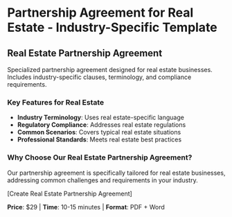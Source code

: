 # Partnership Agreement for Real Estate - Industry-Specific Template

## Real Estate Partnership Agreement

Specialized partnership agreement designed for real estate businesses. Includes industry-specific clauses, terminology, and compliance requirements.

### Key Features for Real Estate

- **Industry Terminology**: Uses real estate-specific language
- **Regulatory Compliance**: Addresses real estate regulations
- **Common Scenarios**: Covers typical real estate situations
- **Professional Standards**: Meets real estate best practices

### Why Choose Our Real Estate Partnership Agreement?

Our partnership agreement is specifically tailored for real estate businesses, addressing common challenges and requirements in your industry.

[Create Real Estate Partnership Agreement]

**Price**: $29 | **Time**: 10-15 minutes | **Format**: PDF + Word
